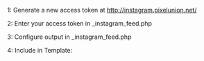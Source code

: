 1: Generate a new access token at http://instagram.pixelunion.net/

2: Enter your access token in _instagram_feed.php

3: Configure output in _instagram_feed.php

4: Include in Template:
<?php include('inc/social-feeds/instagram/_instagram-feed.php'); ?>